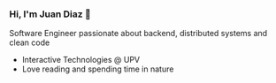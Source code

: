 ### Hi, I'm Juan Diaz 👋
Software Engineer passionate about backend, distributed systems and clean code
- Interactive Technologies @ UPV
- Love reading and spending time in nature

